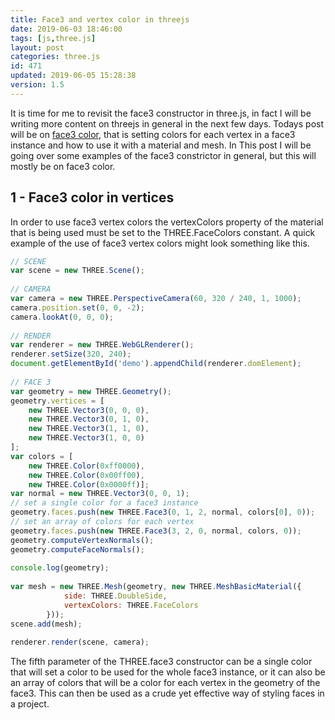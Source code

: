 ```yaml
---
title: Face3 and vertex color in threejs
date: 2019-06-03 18:46:00
tags: [js,three.js]
layout: post
categories: three.js
id: 471
updated: 2019-06-05 15:28:38
version: 1.5
---
```


It is time for me to revisit the face3 constructor in three.js, in fact I will be writing more content on threejs in general in the next few days. Todays post will be on [face3 color](https://threejs.org/docs/#api/en/core/Face3.color), that is setting colors for each vertex in a face3 instance and how to use it with a material and mesh. In This post I will be going over some examples of the face3 constrictor in general, but this will mostly be on face3 color.

<!-- more -->

## 1 - Face3 color in vertices 

In order to use face3 vertex colors the vertexColors property of the material that is being used must be set to the THREE.FaceColors constant. A quick example of the use of face3 vertex colors might look something like this.

```js
// SCENE
var scene = new THREE.Scene();
 
// CAMERA
var camera = new THREE.PerspectiveCamera(60, 320 / 240, 1, 1000);
camera.position.set(0, 0, -2);
camera.lookAt(0, 0, 0);
 
// RENDER
var renderer = new THREE.WebGLRenderer();
renderer.setSize(320, 240);
document.getElementById('demo').appendChild(renderer.domElement);
 
// FACE 3
var geometry = new THREE.Geometry();
geometry.vertices = [
    new THREE.Vector3(0, 0, 0),
    new THREE.Vector3(0, 1, 0),
    new THREE.Vector3(1, 1, 0),
    new THREE.Vector3(1, 0, 0)
];
var colors = [
    new THREE.Color(0xff0000),
    new THREE.Color(0x00ff00),
    new THREE.Color(0x0000ff)];
var normal = new THREE.Vector3(0, 0, 1);
// set a single color for a face3 instance
geometry.faces.push(new THREE.Face3(0, 1, 2, normal, colors[0], 0));
// set an array of colors for each vertex
geometry.faces.push(new THREE.Face3(3, 2, 0, normal, colors, 0));
geometry.computeVertexNormals();
geometry.computeFaceNormals();
 
console.log(geometry);
 
var mesh = new THREE.Mesh(geometry, new THREE.MeshBasicMaterial({
            side: THREE.DoubleSide,
            vertexColors: THREE.FaceColors
        }));
scene.add(mesh);
 
renderer.render(scene, camera);
```

The fifth parameter of the THREE.face3 constructor can be a single color that will set a color to be used for the whole face3 instance, or it can also be an array of colors that will be a color for each vertex in the geometry of the face3. This can then be used as a crude yet effective way of styling faces in a project.